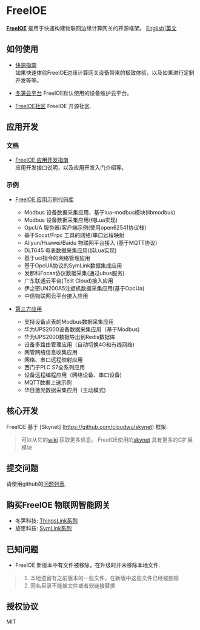 FreeIOE
===================

**[FreeIOE](http://freeioe.org)** 是用于快速构建物联网边缘计算网关的开源框架。 [English|英文](/README.md)


## 如何使用

* [快速指南](http://help.cloud.thingsroot.com/quick_start/)\
	如果快速体验FreeIOE边缘计算网关设备带来的极致体验，以及如果进行定制开发等等。

* [冬笋云平台](http://cloud.thingsroot.com)
	FreeIOE默认使用的设备维护云平台。

* [FreeIOE社区](http://freeioe.org)
	FreeIOE 开源社区.


## 应用开发

### 文档

* [FreeIOE 应用开发指南](http://help.cloud.thingsroot.com/app_api_book/)\
	应用开发接口说明，以及应用开发入门介绍等。


### 示例

* [FreeIOE 应用示例代码库](https://github.com/freeioe/freeioe_example_apps)
  * Modbus 设备数据采集应用，基于lua-modbus模块(libmodbus)
  * Modbus 设备数据采集应用(纯Lua实现)
  * OpcUA 服务器/客户端示例(使用open62541协议栈)
  * 基于Socat/Frpc 工具的网络/串口远程映射
  * Aliyun/Huawei/Baidu 物联网平台接入 (基于MQTT协议)
  * DLT645 电表数据采集应用(纯Lua实现)
  * 基于uci指令的网络管理应用
  * 基于OpcUA协议的SymLink数据集成应用
  * 发那科Focas协议数据采集(通过ubus服务)
  * 广东联通云平台(Telit Cloud)接入应用
  * 伊之密UN200A5注塑机数据采集应用(基于OpcUa)
  * 中信物联网云平台接入应用

* [第三方应用](https://github.com/viccom/myfreeioe_apps)
  * 支持设备点表的Modbus数据采集应用
  * 华为UPS2000设备数据采集应用（基于Modbus)
  * 华为UPS2000数据导出到Redis数据库
  * 设备多路由管理应用（自动切换4G和有线网络)
  * 网管网络信息收集应用
  * 网络、串口远程映射应用
  * 西门子PLC S7全系列应用
  * 设备远程编程应用（网络设备、串口设备)
  * MQTT数据上送示例
  * 华日激光数据采集应用（主动模式)

## 核心开发

FreeIOE 基于 [Skynet] (https://github.com/cloudwu/skynet) 框架.
> 可以从它的[wiki](https://github.com/cloudwu/skynet/wiki) 获取更多信息。
> FreeIOE使用的[skynet](https://github.com/srdgame/skynet) 具有更多的C扩展模块


## 提交问题

请使用github的[问题列表](https://github.com/freeioe/freeioe/issues).


## 购买FreeIOE 物联网智能网关

* 冬笋科技: [ThingsLink系列](https://www.thingsroot.com/product/)
* 旋思科技: [SymLink系列](http://www.symid.com/)


## 已知问题

* FreeIOE 新版本中有文件被移除，在升级时并未移除本地文件.
> 1. 本地遗留有之前版本的一些文件，在新版中这些文件已经被删除
> 2. 同名目录不能被文件或者软链接替换

## 授权协议

MIT
